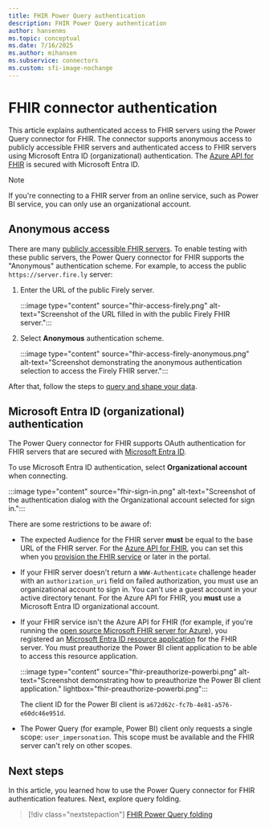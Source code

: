 ```yaml
---
title: FHIR Power Query authentication
description: FHIR Power Query authentication
author: hansenms
ms.topic: conceptual
ms.date: 7/16/2025
ms.author: mihansen
ms.subservice: connectors
ms.custom: sfi-image-nochange
---
```


# FHIR connector authentication

This article explains authenticated access to FHIR servers using the Power Query connector for FHIR. The connector supports anonymous access to publicly accessible FHIR servers and authenticated access to FHIR servers using Microsoft Entra ID (organizational) authentication. The [Azure API for FHIR](/azure/healthcare-apis) is secured with Microsoft Entra ID.

> [!NOTE]
> If you're connecting to a FHIR server from an online service, such as Power BI service, you can only use an organizational account.

## Anonymous access

There are many [publicly accessible FHIR servers](https://confluence.hl7.org/display/FHIR/Public+Test+Servers). To enable testing with these public servers, the Power Query connector for FHIR supports the "Anonymous" authentication scheme. For example, to access the public `https://server.fire.ly` server:

1. Enter the URL of the public Firely server.

   :::image type="content" source="fhir-access-firely.png" alt-text="Screenshot of the URL filled in with the public Firely FHIR server.":::

1. Select **Anonymous** authentication scheme.

   :::image type="content" source="fhir-access-firely-anonymous.png" alt-text="Screenshot demonstrating the anonymous authentication selection to access the Firely FHIR server.":::

After that, follow the steps to [query and shape your data](fhir.md).

## Microsoft Entra ID (organizational) authentication

The Power Query connector for FHIR supports OAuth authentication for FHIR servers that are secured with [Microsoft Entra ID](https://www.microsoft.com/security/business/identity-access/microsoft-entra-id).

To use Microsoft Entra ID authentication, select **Organizational account** when connecting.

:::image type="content" source="fhir-sign-in.png" alt-text="Screenshot of the authentication dialog with the Organizational account selected for sign in.":::

There are some restrictions to be aware of:

* The expected Audience for the FHIR server **must** be equal to the base URL of the FHIR server. For the [Azure API for FHIR](/azure/healthcare-apis/), you can set this when you [provision the FHIR service](/azure/healthcare-apis/fhir-paas-portal-quickstart#additional-settings) or later in the portal.

* If your FHIR server doesn't return a `WWW-Authenticate` challenge header with an `authorization_uri` field on failed authorization, you must use an organizational account to sign in. You can't use a guest account in your active directory tenant. For the Azure API for FHIR, you **must** use a Microsoft Entra ID organizational account.

* If your FHIR service isn't the Azure API for FHIR (for example, if you're running the [open source Microsoft FHIR server for Azure](https://github.com/Microsoft/fhir-server)), you registered an [Microsoft Entra ID resource application](/azure/healthcare-apis/azure-api-for-fhir/register-resource-azure-ad-client-app) for the FHIR server. You must preauthorize the Power BI client application to be able to access this resource application.

   :::image type="content" source="fhir-preauthorize-powerbi.png" alt-text="Screenshot demonstrating how to preauthorize the Power BI client application." lightbox="fhir-preauthorize-powerbi.png":::

   The client ID for the Power BI client is `a672d62c-fc7b-4e81-a576-e60dc46e951d`.

* The Power Query (for example, Power BI) client only requests a single scope: `user_impersonation`. This scope must be available and the FHIR server can't rely on other scopes.

## Next steps

In this article, you learned how to use the Power Query connector for FHIR authentication features. Next, explore query folding.

>[!div class="nextstepaction"]
>[FHIR Power Query folding](fhir-queryfolding.md)
